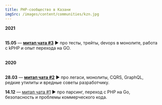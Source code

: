 ```yaml
---
title: PHP-сообщество в Казани
imgSrc: /images/content/communities/kzn.jpg
---
```


**2021**<br><br>

**15.05** — **[митап чата #3](https://youtu.be/nr1883za8tM)** ▶️ про тесты, трейты, devops в монолите, работа с kPHP и опыт перехода на GO.

<br>**2020**<br><br>

**28.03** — **[митап чата #2](https://youtu.be/Bxe8FQyaCBs)** ▶️ про легаси, монолиты, CQRS, GraphQL, редкие утилиты и вредные советы разработчику.

**14.12** — [митап чата #1](https://www.youtube.com/watch?v=zZTv7HMxKXI) ▶️ про парсинг, переход с PHP на Go, безопасность и проблемы коммерческого кода.
